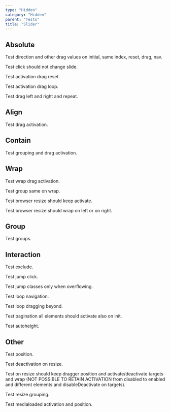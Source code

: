 ```yaml
---
type: "Hidden"
category: "Hidden"
parent: "Tests"
title: "Slider"
---
```


## Absolute

Test direction and other drag values on initial, same index, reset, drag, nav.

Test click should not change slide.

Test activation drag reset.

Test activation drag loop.

Test drag left and right and repeat.

<demo>
  <demoinline src="demos/components/slider/animation-absolute-cover">
  </demoinline>
  <demoinline src="demos/components/slider/animation-absolute-mask">
  </demoinline>
</demo>

## Align

Test drag activation.

<demo>
  <demoinline src="demos/components/slider/align-center">
  </demoinline>
  <demoinline src="demos/components/slider/align-left">
  </demoinline>
  <demoinline src="demos/components/slider/align-right">
  </demoinline>
</demo>

## Contain

Test grouping and drag activation.

<demo>
  <demoinline src="demos/components/slider/nocontain-center">
  </demoinline>
  <demoinline src="demos/components/slider/nocontain-left">
  </demoinline>
  <demoinline src="demos/components/slider/nocontain-right">
  </demoinline>
</demo>

## Wrap

Test wrap drag activation.

Test group same on wrap.

Test browser resize should keep activate.

Test browser resize should wrap on left or on right.

<demo>
  <demoinline src="demos/components/slider/wrap-center">
  </demoinline>
  <demoinline src="demos/components/slider/wrap-left">
  </demoinline>
  <demoinline src="demos/components/slider/wrap-right">
  </demoinline>
</demo>

## Group

Test groups.

<demo>
  <demoinline src="demos/components/slider/group">
  </demoinline>
  <demoinline src="demos/components/slider/group-wrap">
  </demoinline>
</demo>

## Interaction

Test exclude.

<demo>
  <demoinline src="demos/components/slider/exclude">
  </demoinline>
</demo>

Test jump click.

Test jump classes only when overflowing.

<demo>
  <demoinline src="demos/components/slider/jump">
  </demoinline>
</demo>

Test loop navigation.

Test loop dragging beyond.

<demo>
  <demoinline src="demos/components/slider/navigation">
  </demoinline>
</demo>

Test pagination all elements should activate also on init.

<demo>
  <demoinline src="demos/components/slider/pagination">
  </demoinline>
</demo>

Test autoheight.

<demo>
  <demoinline src="demos/components/slider/autoheight">
  </demoinline>
</demo>

## Other

Test position.

Test deactivation on resize.

Test on resize should keep dragger position and activate/deactivate targets and wrap (NOT POSSIBLE TO RETAIN ACTIVATION from disabled to enabled and different elements and disableDeactivate on targets).

Test resize grouping.

<demo>
  <demoinline src="demos/components/slider/nooverflow">
  </demoinline>
  <demoinline src="demos/components/slider/nooverflow-false">
  </demoinline>
</demo>

Test medialoaded activation and position.

<demo>
  <demoinline src="demos/components/slider/media-loaded">
  </demoinline>
</demo>
